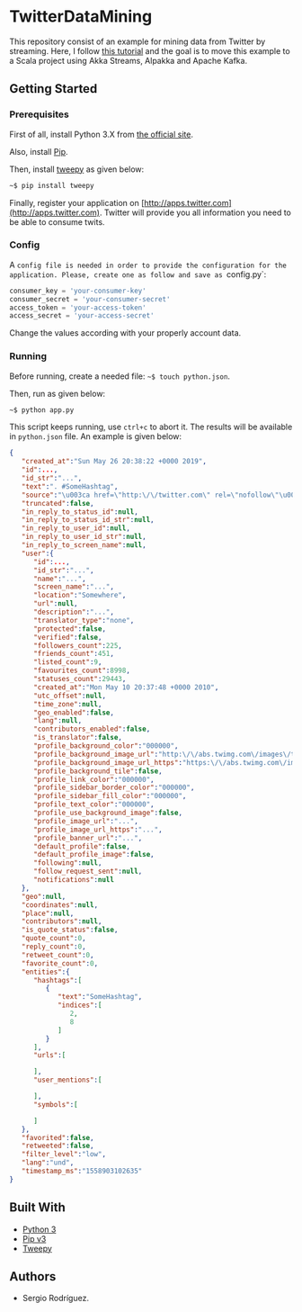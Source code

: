 # TwitterDataMining

This repository consist of an example for mining data from Twitter by streaming.
Here, I follow [this tutorial](https://marcobonzanini.com/2015/03/02/mining-twitter-data-with-python-part-1/)
and the goal is to move this example to a Scala project using Akka Streams, Alpakka
and Apache Kafka.

## Getting Started

### Prerequisites

First of all, install Python 3.X from [the official site](https://www.python.org/).

Also, install [Pip](https://pip.pypa.io/en/stable/installing/).

Then, install [tweepy](https://tweepy.readthedocs.io/en/latest/index.html) as given below:

```bash
~$ pip install tweepy
```

Finally, register your application on [http://apps.twitter.com](http://apps.twitter.com).
Twitter will provide you all information you need to be able to consume twits.

### Config

A `config file is needed in order to provide the configuration for the application. Please,
create one as follow and save as `config.py`:

```python
consumer_key = 'your-consumer-key'
consumer_secret = 'your-consumer-secret'
access_token = 'your-access-token'
access_secret = 'your-access-secret'
```

Change the values according with your properly account data.

### Running

Before running, create a needed file: `~$ touch python.json`.

Then, run as given below:

```bash
~$ python app.py
```

This script keeps running, use `ctrl+c` to abort it. The results will be available
in `python.json` file. An example is given below:

```json
{
   "created_at":"Sun May 26 20:38:22 +0000 2019",
   "id":...,
   "id_str":"...",
   "text":". #SomeHashtag",
   "source":"\u003ca href=\"http:\/\/twitter.com\" rel=\"nofollow\"\u003eTwitter Web Client\u003c\/a\u003e",
   "truncated":false,
   "in_reply_to_status_id":null,
   "in_reply_to_status_id_str":null,
   "in_reply_to_user_id":null,
   "in_reply_to_user_id_str":null,
   "in_reply_to_screen_name":null,
   "user":{
      "id":...,
      "id_str":"...",
      "name":"...",
      "screen_name":"...",
      "location":"Somewhere",
      "url":null,
      "description":"...",
      "translator_type":"none",
      "protected":false,
      "verified":false,
      "followers_count":225,
      "friends_count":451,
      "listed_count":9,
      "favourites_count":8998,
      "statuses_count":29443,
      "created_at":"Mon May 10 20:37:48 +0000 2010",
      "utc_offset":null,
      "time_zone":null,
      "geo_enabled":false,
      "lang":null,
      "contributors_enabled":false,
      "is_translator":false,
      "profile_background_color":"000000",
      "profile_background_image_url":"http:\/\/abs.twimg.com\/images\/themes\/theme1\/bg.png",
      "profile_background_image_url_https":"https:\/\/abs.twimg.com\/images\/themes\/theme1\/bg.png",
      "profile_background_tile":false,
      "profile_link_color":"000000",
      "profile_sidebar_border_color":"000000",
      "profile_sidebar_fill_color":"000000",
      "profile_text_color":"000000",
      "profile_use_background_image":false,
      "profile_image_url":"...",
      "profile_image_url_https":"...",
      "profile_banner_url":"...",
      "default_profile":false,
      "default_profile_image":false,
      "following":null,
      "follow_request_sent":null,
      "notifications":null
   },
   "geo":null,
   "coordinates":null,
   "place":null,
   "contributors":null,
   "is_quote_status":false,
   "quote_count":0,
   "reply_count":0,
   "retweet_count":0,
   "favorite_count":0,
   "entities":{
      "hashtags":[
         {
            "text":"SomeHashtag",
            "indices":[
               2,
               8
            ]
         }
      ],
      "urls":[

      ],
      "user_mentions":[

      ],
      "symbols":[

      ]
   },
   "favorited":false,
   "retweeted":false,
   "filter_level":"low",
   "lang":"und",
   "timestamp_ms":"1558903102635"
}
```

## Built With

* [Python 3](https://www.python.org/)
* [Pip v3](https://pip.pypa.io/en/stable/)
* [Tweepy](https://www.tweepy.org/)

## Authors

* Sergio Rodríguez.
